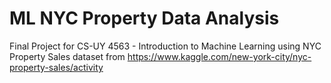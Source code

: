 # ML NYC Property Data Analysis
Final Project for CS-UY 4563 - Introduction to Machine Learning using NYC Property Sales dataset from https://www.kaggle.com/new-york-city/nyc-property-sales/activity
